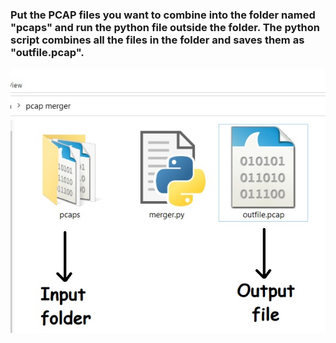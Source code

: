 ### Put the PCAP files you want to combine into the folder named "pcaps" and run the python file outside the folder.  The python script combines all the files in the folder and saves them as "outfile.pcap".

![pic](1.jpg)

